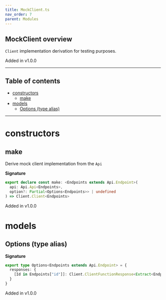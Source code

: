 ```yaml
---
title: MockClient.ts
nav_order: 7
parent: Modules
---
```


## MockClient overview

`Client` implementation derivation for testing purposes.

Added in v1.0.0

---

<h2 class="text-delta">Table of contents</h2>

- [constructors](#constructors)
  - [make](#make)
- [models](#models)
  - [Options (type alias)](#options-type-alias)

---

# constructors

## make

Derive mock client implementation from the `Api`

**Signature**

```ts
export declare const make: <Endpoints extends Api.Endpoint>(
  api: Api.Api<Endpoints>,
  option?: Partial<Options<Endpoints>> | undefined
) => Client.Client<Endpoints>
```

Added in v1.0.0

# models

## Options (type alias)

**Signature**

```ts
export type Options<Endpoints extends Api.Endpoint> = {
  responses: {
    [Id in Endpoints["id"]]: Client.ClientFunctionResponse<Extract<Endpoints, { id: Id }>["schemas"]["response"]>
  }
}
```

Added in v1.0.0
